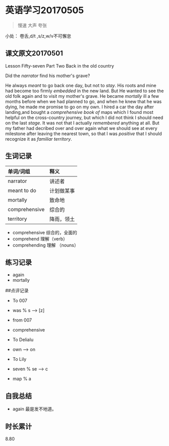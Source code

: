 # 英语学习20170505

> 慢速 大声 夸张

小处： 卷舌,d/t ,s/z,w/v不可懈怠

## 课文原文20170501

Lesson Fifty-seven   Part Two  Back in the old country

Did the _narrator_ find his mother's grave?

He always _meant_ to go back one day, but not to _stay_.
His roots and mine had become too firmly _embedded_ in the new land.
But He wanted to see the old folk again and to visit my mother's grave.
He became _mortally_ ill a few months before when we had planned to go, and when he knew that he was dying, he made me promise to go on my own. 
I hired a car the day after landing,and bought a _comprehensive book of_ maps which I found most helpful on the cross-country journey, but which I did not think I should need on the last _stage_.
It was not that I actually _remembered_ anything at all.
But my father had decribed over and over again what we should see at every milestone after leaving the nearest town, so that I was _positive_ that I should recognize it as _familiar territory_. 

## 生词记录
| 单词/词组 | 释义  |
| :-----| :------|
| narrator | 讲述者 |
| meant to do | 计划做某事 |
| mortally | 致命地 |
| comprehensive | 综合的 |
| territory | 降雨，领土 |

* comprehensive 综合的，全面的
* comprehend 理解（verb）
* comprehending 理解 （nouns）

## 练习记录
* again 
* mortally

##点评记录
* To 007
 * was % s --> [z] 

* from 007 
 * comprehensive

* To DeliaIu
 * own --> on
   
* To Lily
 * seven % se --> c
 * map % a

## 自我总结
* again 最是发不地道。

## 时长累计
8.80
